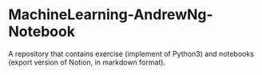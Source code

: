 # MachineLearning-AndrewNg-Notebook

A repository that contains exercise (implement of Python3) and notebooks (export version of Notion, in markdown format).